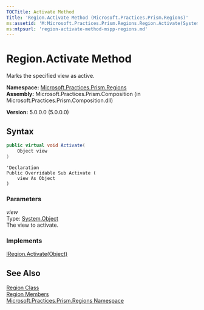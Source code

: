 ```yaml
---
TOCTitle: Activate Method
Title: 'Region.Activate Method (Microsoft.Practices.Prism.Regions)'
ms:assetid: 'M:Microsoft.Practices.Prism.Regions.Region.Activate(System.Object)'
ms:mtpsurl: 'region-activate-method-mspp-regions.md'
---
```

# Region.Activate Method

Marks the specified view as active.

**Namespace:** [Microsoft.Practices.Prism.Regions](/patterns-practices/reference/mspp-regions-namespace)  
**Assembly:** Microsoft.Practices.Prism.Composition (in Microsoft.Practices.Prism.Composition.dll)

**Version:** 5.0.0.0 (5.0.0.0)

## Syntax
```C#
public virtual void Activate(
	Object view
)
```

```VB
'Declaration
Public Overridable Sub Activate ( 
	view As Object
)
```

### Parameters

*view*  
Type: [System.Object](http://msdn.microsoft.com/en-us/library/e5kfa45b)  
The view to activate.

### Implements

[IRegion.Activate(Object)](/patterns-practices/reference/iregion-activate-method-mspp-regions)

## See Also

[Region Class](/patterns-practices/reference/region-class-mspp-regions)  
[Region Members](ht/patterns-practices/reference/region-members-mspp-regions)  
[Microsoft.Practices.Prism.Regions Namespace](/patterns-practices/reference/mspp-regions-namespace)



